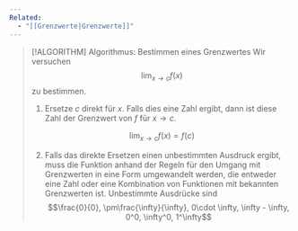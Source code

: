 ```yaml
---
Related:
  - "[[Grenzwerte|Grenzwerte]]"
---
```

> [!ALGORITHM] Algorithmus: Bestimmen eines Grenzwertes
> Wir versuchen
> $$\lim_{x\to c} f(x)$$
> zu bestimmen.
> 1. Ersetze $c$ direkt für $x$. Falls dies eine Zahl ergibt, dann ist diese Zahl der Grenzwert von $f$ für $x\to c$.
> 
> $$\lim_{x\to c} f(x) = f(c)$$
> 
> 2. Falls das direkte Ersetzen einen unbestimmten Ausdruck ergibt, muss die Funktion anhand der Regeln für den Umgang mit Grenzwerten in eine Form umgewandelt werden, die entweder eine Zahl oder eine Kombination von Funktionen mit bekannten Grenzwerten ist. Unbestimmte Ausdrücke sind
> $$\frac{0}{0}, \pm\frac{\infty}{\infty}, 0\cdot \infty, \infty - \infty, 0^0, \infty^0, 1^\infty$$